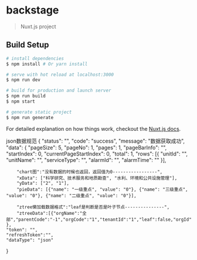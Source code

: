 # backstage

> Nuxt.js project

## Build Setup

``` bash
# install dependencies
$ npm install # Or yarn install

# serve with hot reload at localhost:3000
$ npm run dev

# build for production and launch server
$ npm run build
$ npm start

# generate static project
$ npm run generate
```

For detailed explanation on how things work, checkout the [Nuxt.js docs](https://github.com/nuxt/nuxt.js).


json数据规范
{
    "status": "",
    "code": "success",
    "message": "数据获取成功",
    "data": {
        "pageSize": 5,
        "pageNo": 1,
        "pages": 1,
        "pageBarInfo": "",
        "startIndex": 0,
        "currentPageStartIndex": 0,
        "total": 1,
        "rows": [{
            "unitId": "",
            "unitName": "",
            "serviceType": "",
            "alarmId": "",
            "alarmTime": ""
        }],
        
        "chart图":"没有数据的时候也返回，返回值为0-----------------",
        "xData": ["科学研究、技术服务和地质勘查", "水利、环境和公共设施管理"],
        "yData": ["2", "1"],
        "pieData": [{"name": "一级重点", "value": "0"}, {"name": "三级重点", "value": "0"}, {"name": "二级重点", "value": "0"}],

        "ztree懒加载数据格式":"leaf是判断是否是叶子节点---------------",
        "ztreeData":[{"orgName":"全部","parentCode":"-1","orgCode":"1","tenantId":"1","leaf":false,"orgId":"1"}]
    },
    "token": "",
    "refreshToken":"",
    "dataType": "json"
}
